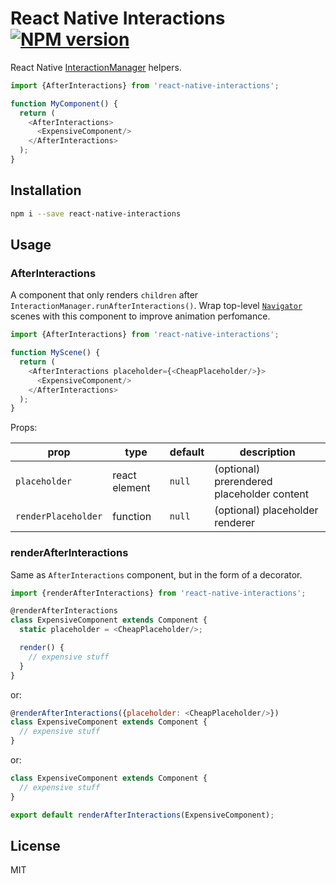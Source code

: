# React Native Interactions [![NPM version][npm-image]][npm-url]

React Native [InteractionManager](https://facebook.github.io/react-native/docs/interactionmanager.html) helpers.

```javascript
import {AfterInteractions} from 'react-native-interactions';

function MyComponent() {
  return (
    <AfterInteractions>
      <ExpensiveComponent/>
    </AfterInteractions>
  );
}
```

## Installation

```sh
npm i --save react-native-interactions
```

## Usage

### AfterInteractions

A component that only renders `children` after `InteractionManager.runAfterInteractions()`.  Wrap top-level [`Navigator`](http://facebook.github.io/react-native/docs/navigator.html) scenes with this component to improve animation perfomance.

```javascript
import {AfterInteractions} from 'react-native-interactions';

function MyScene() {
  return (
    <AfterInteractions placeholder={<CheapPlaceholder/>}>
      <ExpensiveComponent/>
    </AfterInteractions>
  );
}
```

Props:

| prop                | type          | default | description                                |
|---------------------|---------------|---------|--------------------------------------------|
| `placeholder`       | react element | `null`  | (optional) prerendered placeholder content |
| `renderPlaceholder` | function      | `null`  | (optional) placeholder renderer            |

### renderAfterInteractions

Same as `AfterInteractions` component, but in the form of a decorator.

```javascript
import {renderAfterInteractions} from 'react-native-interactions';

@renderAfterInteractions
class ExpensiveComponent extends Component {
  static placeholder = <CheapPlaceholder/>;

  render() {
    // expensive stuff
  }
}
```

or:

```javascript
@renderAfterInteractions({placeholder: <CheapPlaceholder/>})
class ExpensiveComponent extends Component {
  // expensive stuff
}
```

or:

```javascript
class ExpensiveComponent extends Component {
  // expensive stuff
}

export default renderAfterInteractions(ExpensiveComponent);
```

## License

MIT

[npm-image]: https://badge.fury.io/js/react-native-interactions.svg
[npm-url]: https://npmjs.org/package/react-native-interactions
